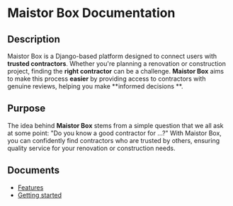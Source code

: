 
# Maistor Box Documentation

## Description

Maistor Box is a Django-based platform designed to connect users with **trusted contractors**. Whether you're planning a
renovation or construction project, finding the **right contractor** can be a challenge. **Maistor Box** aims to make
this process **easier** by providing access to contractors with genuine reviews, helping you make **informed decisions
**.

## Purpose

The idea behind **Maistor Box** stems from a simple question that we all ask at some point: "Do you know a good
contractor for ...?"
With Maistor Box, you can confidently find contractors who are trusted by others, ensuring quality service for your
renovation or construction needs.


## Documents
- [Features](docs/features.md)
- [Getting started](docs/getting_started.md)


		
		
        
